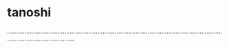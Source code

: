 # tanoshi
...................................................................................................................................................................